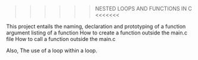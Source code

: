 >>>>>> NESTED LOOPS AND FUNCTIONS IN C <<<<<<<

This project entails the naming, declaration and prototyping of a function
argument listing of a function
How to create a function outside the main.c file
How to call a function outside the main.c

Also, The use of a loop within a loop.

